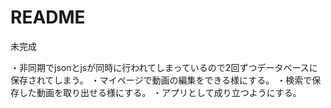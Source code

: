 # README



<!-- 改善点 -->未完成
・非同期でjsonとjsが同時に行われてしまっているので2回ずつデータベースに保存されてしまう。
・マイページで動画の編集をできる様にする。
・検索で保存した動画を取り出せる様にする。
・アプリとして成り立つようにする。

